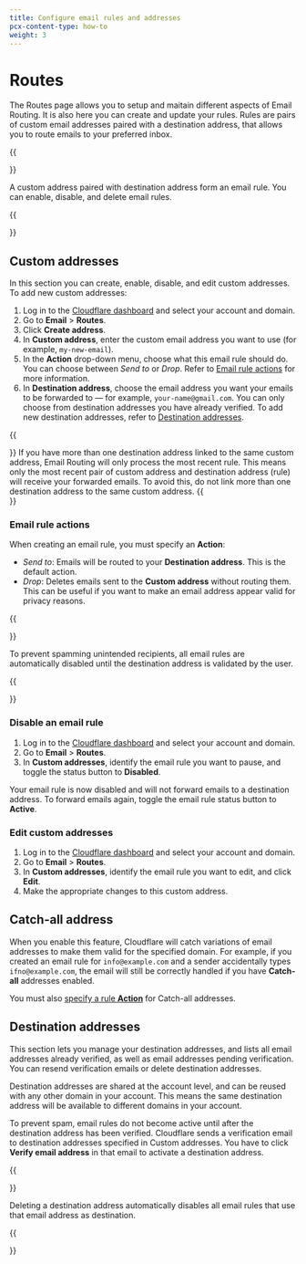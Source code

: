 ```yaml
---
title: Configure email rules and addresses
pcx-content-type: how-to
weight: 3
---
```


# Routes

The Routes page allows you to setup and maitain different aspects of Email Routing. It is also here you can create and update your rules. Rules are pairs of custom email addresses paired with a destination address, that allows you to route emails to your preferred inbox.

{{<Aside type="note" header="Note">}}

A custom address paired with destination address form an email rule. You can enable, disable, and delete email rules.

{{</Aside>}}

## Custom addresses

In this section you can create, enable, disable, and edit custom addresses. To add new custom addresses:

1. Log in to the [Cloudflare dashboard](https://dash.cloudflare.com/) and select your account and domain.
2. Go to **Email** > **Routes**.
3. Click **Create address**.
4. In **Custom address**, enter the custom email address you want to use (for example, `my-new-email`).
5. In the **Action** drop-down menu, choose what this email rule should do. You can choose between _Send to_ or _Drop_. Refer to [Email rule actions](#email-rule-actions) for more information.
6. In **Destination address**, choose the email address you want your emails to be forwarded to — for example, `your-name@gmail.com`. You can only choose from destination addresses you have already verified. To add new destination addresses, refer to [Destination addresses](#destination-addresses).

{{<Aside type="note">}}
If you have more than one destination address linked to the same custom address, Email Routing will only process the most recent rule. This means only the most recent pair of custom address and destination address (rule) will receive your forwarded emails. To avoid this, do not link more than one destination address to the same custom address.
{{</Aside>}}

### Email rule actions

When creating an email rule, you must specify an **Action**:

- _Send to_: Emails will be routed to your **Destination address**. This is the default action.
- _Drop_: Deletes emails sent to the **Custom address** without routing them. This can be useful if you want to make an email address appear valid for privacy reasons.

{{<Aside type="note">}}

To prevent spamming unintended recipients, all email rules are automatically disabled until the destination address is validated by the user.

{{</Aside>}}

### Disable an email rule

1. Log in to the [Cloudflare dashboard](https://dash.cloudflare.com/) and select your account and domain.
2. Go to **Email** > **Routes**.
3. In **Custom addresses**, identify the email rule you want to pause, and toggle the status button to **Disabled**.

Your email rule is now disabled and will not forward emails to a destination address. To forward emails again, toggle the email rule status button to **Active**.

### Edit custom addresses

1. Log in to the [Cloudflare dashboard](https://dash.cloudflare.com/) and select your account and domain.
2. Go to **Email** > **Routes**.
3. In **Custom addresses**, identify the email rule you want to edit, and click **Edit**.
4. Make the appropriate changes to this custom address.

## Catch-all address

When you enable this feature, Cloudflare will catch variations of email addresses to make them valid for the specified domain. For example, if you created an email rule for `info@example.com` and a sender accidentally types `ifno@example.com`, the email will still be correctly handled if you have **Catch-all** addresses enabled.

You must also [specify a rule **Action**](#email-rule-actions) for Catch-all addresses.

## Destination addresses

This section lets you manage your destination addresses, and lists all email addresses already verified, as well as email addresses pending verification. You can resend verification emails or delete destination addresses.

Destination addresses are shared at the account level, and can be reused with any other domain in your account. This means the same destination address will be available to different domains in your account.

To prevent spam, email rules do not become active until after the destination address has been verified. Cloudflare sends a verification email to destination addresses specified in Custom addresses. You have to click **Verify email address** in that email to activate a destination address.

{{<Aside type="note">}}

Deleting a destination address automatically disables all email rules that use that email address as destination.

{{</Aside>}}

